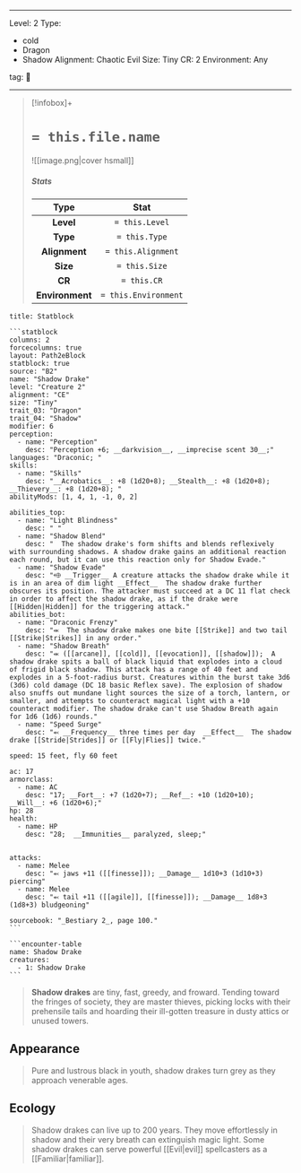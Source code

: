 
---





Level: 2
Type:
- cold
- Dragon
- Shadow
Alignment: Chaotic Evil
Size: Tiny
CR: 2
Environment: Any





tag: 👹

---

> [!infobox]+
> #  `= this.file.name`
> ![[image.png|cover hsmall]]
> ##### Stats
> Type | Stat |
> :---:|:---:|
> **Level** | `= this.Level` |
> **Type** | `= this.Type` |
> **Alignment** | `= this.Alignment` |
> **Size** | `= this.Size` |
> **CR** | `= this.CR` |
> **Environment** | `= this.Environment` |



````ad-info
title: Statblock

```statblock
columns: 2
forcecolumns: true
layout: Path2eBlock
statblock: true
source: "B2"
name: "Shadow Drake"
level: "Creature 2"
alignment: "CE"
size: "Tiny"
trait_03: "Dragon"
trait_04: "Shadow"
modifier: 6
perception:
  - name: "Perception"
    desc: "Perception +6; __darkvision__, __imprecise scent 30__;"
languages: "Draconic; "
skills:
  - name: "Skills"
    desc: "__Acrobatics__: +8 (1d20+8); __Stealth__: +8 (1d20+8); __Thievery__: +8 (1d20+8); "
abilityMods: [1, 4, 1, -1, 0, 2]

abilities_top:
  - name: "Light Blindness"
    desc: " "
  - name: "Shadow Blend"
    desc: "  The shadow drake's form shifts and blends reflexively with surrounding shadows. A shadow drake gains an additional reaction each round, but it can use this reaction only for Shadow Evade."
  - name: "Shadow Evade"
    desc: "⬲ __Trigger__ A creature attacks the shadow drake while it is in an area of dim light __Effect__  The shadow drake further obscures its position. The attacker must succeed at a DC 11 flat check in order to affect the shadow drake, as if the drake were [[Hidden|Hidden]] for the triggering attack."
abilities_bot:
  - name: "Draconic Frenzy"
    desc: "⬺  The shadow drake makes one bite [[Strike]] and two tail [[Strike|Strikes]] in any order."
  - name: "Shadow Breath"
    desc: "⬺ ([[arcane]], [[cold]], [[evocation]], [[shadow]]);  A shadow drake spits a ball of black liquid that explodes into a cloud of frigid black shadow. This attack has a range of 40 feet and explodes in a 5-foot-radius burst. Creatures within the burst take 3d6 (3d6) cold damage (DC 18 basic Reflex save). The explosion of shadow also snuffs out mundane light sources the size of a torch, lantern, or smaller, and attempts to counteract magical light with a +10 counteract modifier. The shadow drake can't use Shadow Breath again for 1d6 (1d6) rounds."
  - name: "Speed Surge"
    desc: "⬻ __Frequency__ three times per day  __Effect__  The shadow drake [[Stride|Strides]] or [[Fly|Flies]] twice."

speed: 15 feet, fly 60 feet

ac: 17
armorclass:
  - name: AC
    desc: "17; __Fort__: +7 (1d20+7); __Ref__: +10 (1d20+10); __Will__: +6 (1d20+6);"
hp: 28
health:
  - name: HP
    desc: "28;  __Immunities__ paralyzed, sleep;"


attacks:
  - name: Melee
    desc: "⬻ jaws +11 ([[finesse]]); __Damage__ 1d10+3 (1d10+3) piercing"
  - name: Melee
    desc: "⬻ tail +11 ([[agile]], [[finesse]]); __Damage__ 1d8+3 (1d8+3) bludgeoning"

sourcebook: "_Bestiary 2_, page 100."
```

```encounter-table
name: Shadow Drake
creatures:
  - 1: Shadow Drake
```

````



> **Shadow drakes** are tiny, fast, greedy, and froward. Tending toward the fringes of society, they are master thieves, picking locks with their prehensile tails and hoarding their ill-gotten treasure in dusty attics or unused towers.


## Appearance

> Pure and lustrous black in youth, shadow drakes turn grey as they approach venerable ages.


## Ecology

> Shadow drakes can live up to 200 years. They move effortlessly in shadow and their very breath can extinguish magic light. Some shadow drakes can serve powerful [[Evil|evil]] spellcasters as a [[Familiar|familiar]].










